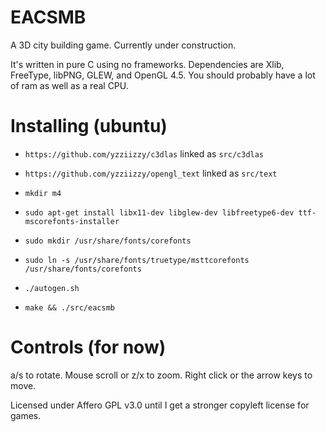 # EACSMB
A 3D city building game. Currently under construction.


It's written in pure C using no frameworks. Dependencies are Xlib, FreeType, libPNG, GLEW, and OpenGL 4.5. You should probably have a lot of ram as well as a real CPU.

# Installing (ubuntu)

* `https://github.com/yzziizzy/c3dlas` linked as `src/c3dlas`
* `https://github.com/yzziizzy/opengl_text` linked as `src/text`

* `mkdir m4`

* `sudo apt-get install libx11-dev libglew-dev libfreetype6-dev ttf-mscorefonts-installer`

* `sudo mkdir /usr/share/fonts/corefonts`
* `sudo ln -s /usr/share/fonts/truetype/msttcorefonts /usr/share/fonts/corefonts`

* `./autogen.sh`
* `make && ./src/eacsmb`

# Controls (for now)

a/s to rotate.
Mouse scroll or z/x to zoom.
Right click or the arrow keys to move.


Licensed under Affero GPL v3.0 until I get a stronger copyleft license for games.

